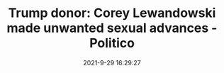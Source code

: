 ---
"title": "Trump donor: Corey Lewandowski made unwanted sexual advances - Politico"
"date": "2021-9-29 16:29:27"
"feed_name": "GOOGLENEWSCONSTRUCTION"
"feed_website": "https://news.google.com/search?q=construction%2Bincident&hl=en-US&gl=US&ceid=US:en"
"feed_rss": "https://news.google.com/rss/search?q=construction%2Bincident&hl=en-US&gl=US&ceid=US:en"
"link": "https://www.politico.com/news/2021/09/29/corey-lewandowski-sexual-advances-allegations-514650"
"source": "{'href': 'https://www.politico.com', 'title': 'Politico'}"
"file": "_posts/2021-1-1-a6ce5a6ed8b8085e5a7778726267af6ab6a6ae74.md"
"accident": "0"
"drilling": "0"
"dead": "0"
"injured": "0"
"arrested": "0"
"where": "unknown site"
"causes": "unknown"
"place": "unknown place"
---